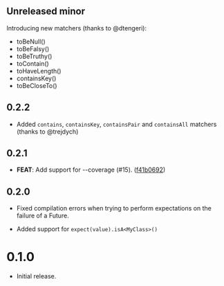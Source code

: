 ## Unreleased minor

Introducing new matchers (thanks to @dtengeri):

- toBeNull()
- toBeFalsy()
- toBeTruthy()
- toContain()
- toHaveLength()
- containsKey()
- toBeCloseTo()

## 0.2.2

- Added `contains`, `containsKey`, `containsPair` and `containsAll` matchers (thanks to @trejdych)

## 0.2.1

- **FEAT**: Add support for --coverage (#15). ([f41b0692](https://github.com/invertase/spec/commit/f41b0692de74fba162db2c1dac5d8f8a84dd6524))

## 0.2.0

- Fixed compilation errors when trying to perform expectations on the failure
  of a Future.

- Added support for `expect(value).isA<MyClass>()`

# 0.1.0

- Initial release.
